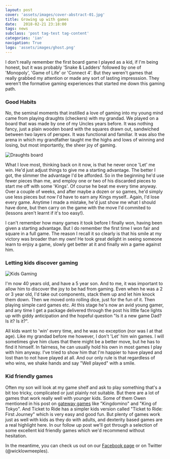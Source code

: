 ```yaml
---
layout: post
cover: 'assets/images/cover-abstract-01.jpg'
title: Growing up with games
date:   2018-02-21 23:18:00
tags: news
subclass: 'post tag-test tag-content'
categories: 'ian'
navigation: True
logo: 'assets/images/ghost.png'
---
```




I don't really remember the first board game I played as a kid, if I'm being honest, but it was probably 'Snake & Ladders' followed by one of 'Monopoly', 'Game of Life' or 'Connect 4'. But they weren't games that really grabbed my attention or made any sort of lasting impresssion.  They weren't the formative gaming experiences that started me down this gaming path.

### Good Habits

No, the seminal moments that instilled a love of gaming into my young mind came from playing draughts (checkers) with my grandad.  We played on a board that was made by one of my Uncles years before.  It was nothing fancy, just a plain wooden board with the squares drawn out, sandwiched between two layers of perspex.  It was functional and familiar.  It was also the arena in which my grandfather taught me the highs and lows of winning and losing, but most importantly, the sheer joy of gaming.

![Draughts board](http://www.wicklowmeeples.com/assets/images/draughts.jpg)

What I love most, thinking back on it now,  is that he never once 'Let' me win.  He'd just adjust things to give me a starting advantage.  The better I got, the slimmer the advantage I'd be afforded.  So in the beginning he'd use fewer pieces than me, and employ one or two of his discarded pieces to start me off with some 'Kings'.  Of course he beat me every time anyway.  Over a couple of weeks, and after maybe a dozen or so games, he'd simply use less pieces but now I'd have to earn any Kings myself.. Again, I'd lose every game.  Anytime I made a mistake, he'd just show me what I should have done, but then carry on the game with the move I'd commited to (lessons aren't learnt if it's too easy!).

I can't remember how many games it took before I finally won, having been given a starting advantage.  But I do remember the first time I won fair and square in a full game.  The reason I recall it so clearly is that his smile at my victory was broader than my own!  He took great delight in seeing someone learn to enjoy a game, slowly get better at it and finally win a game against him.

### Letting kids discover gaming

![Kids Gaming](http://www.wicklowmeeples.com/assets/images/Kids-Gaming.jpg)

I'm now 40 years old, and have a 5 year son.  And to me, it was important to allow him to discover the joy to be had from gaming.  Even when he was a 2 or 3 year old, I'd take out components, stack them up and let him knock them down.  Then we moved onto rolling dice, just for the fun of it.  Then playing simple card games etc.  At this stage he's now an avid young gamer, and any time I get a package delivered through the post his little face lights up with giddy anticipation and the hopeful question "Is it a new game Dad? Is it? Is it?".  

All kids want to 'win' every time, and he was no exception (nor was I at that age).  Like my grandad before me however, I don't 'Let' him win games.  I will sometimes give him clues that there might be a better move, but he has to find it himself.  In fairness, he can usually hold his own in most games I play with him anyway.  I've tried to show him that I'm happier to have played and lost than to not have played at all.  And our only rule is that regardless of who wins, we shake hands and say "Well played" with a smile.

### Kid friendly games

Often my son will look at my game shelf and ask to play something that's a bit too tricky, complicated or just plainly not suitable.  But there are a lot of games that work really well with younger kids.  Some of them Owen mentioned in his post on [gateway games](http://www.wicklowmeeples.com/beyond-monopoly-gateway) like "Kingdomino" and "King of Tokyo".  And Ticket to Ride has a simpler kids version called "Ticket to Ride: First Journey" which is very easy and good fun.  But plenty of games work just as well with kids as they do with adults, and dexterity based games are a real highlight here.  In our follow up post we'll got through a selection of some excellent kid friendly games which we'd recommend without hesitation.

In the meantime, you can check us out on our [Facebook page](http://facebook.com/wicklowmeeples) or on Twitter (@wicklowmeeples).  

